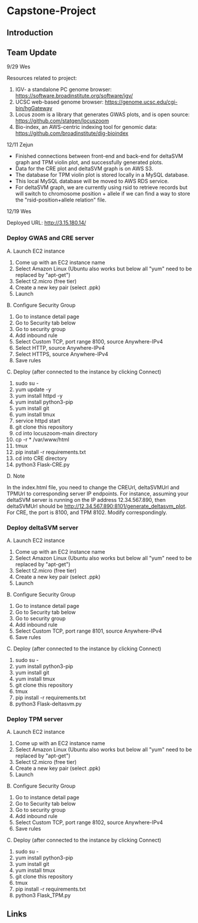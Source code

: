 # Capstone-Project

## Introduction


## Team Update

9/29 Wes

Resources related to project:
1. IGV- a standalone PC genome
 browser:
https://software.broadinstitute.org/software/igv/
2. UCSC web-based genome
 browser:
https://genome.ucsc.edu/cgi-bin/hgGateway
3. Locus zoom is a library
 that generates GWAS plots, and is open source:
https://github.com/statgen/locuszoom
4. Bio-index, an AWS-centric
 indexing tool for genomic data:
https://github.com/broadinstitute/dig-bioindex


12/11 Zejun

 - Finished connections between front-end and back-end for deltaSVM graph and TPM violin plot, and successfully generated plots.
 - Data for the CRE plot and deltaSVM graph is on AWS S3.
 - The database for TPM violin plot is stored locally in a MySQL database.
 - This local MySQL database will be moved to AWS RDS service.
 - For deltaSVM graph, we are currently using rsid to retrieve records but will switch to chromosome position + allele if we can find a way to store the "rsid-position+allele relation" file. 


12/19 Wes

Deployed URL: http://3.15.180.14/

### Deploy GWAS and CRE server

A. Launch EC2 instance
1. Come up with an EC2 instance name
2. Select Amazon Linux (Ubuntu also works but below all "yum" need to be replaced by "apt-get")
3. Select t2.micro (free tier)
4. Create a new key pair (select .ppk)
5. Launch

B. Configure Security Group
1. Go to instance detail page
2. Go to Security tab below
3. Go to security group
4. Add inbound rule
5. Select Custom TCP, port range 8100, source Anywhere-IPv4
6. Select HTTP, source Anywhere-IPv4
7. Select HTTPS, source Anywhere-IPv4
8. Save rules

C. Deploy (after connected to the instance by clicking Connect)
1. sudo su -
2. yum update -y
3. yum install httpd -y
4. yum install python3-pip
5. yum install git
6. yum install tmux
7. service httpd start
8. git clone this repository
9. cd into locuszoom-main directory
10. cp -r * /var/www/html
11. tmux
12. pip install -r requirements.txt
13. cd into CRE directory
14. python3 Flask-CRE.py

D. Note

In the index.html file, you need to change the CREUrl, deltaSVMUrl and TPMUrl to corresponding server IP endpoints. For instance, assuming your deltaSVM server is running on the IP address 12.34.567.890, then deltaSVMUrl should be http://12.34.567.890:8101/generate_deltasvm_plot. For CRE, the port is 8100, and TPM 8102. Modify correspondingly.


### Deploy deltaSVM server

A. Launch EC2 instance
1. Come up with an EC2 instance name
2. Select Amazon Linux (Ubuntu also works but below all "yum" need to be replaced by "apt-get")
3. Select t2.micro (free tier)
4. Create a new key pair (select .ppk)
5. Launch

B. Configure Security Group
1. Go to instance detail page
2. Go to Security tab below
3. Go to security group
4. Add inbound rule
5. Select Custom TCP, port range 8101, source Anywhere-IPv4
6. Save rules

C. Deploy (after connected to the instance by clicking Connect)
1. sudo su -
2. yum install python3-pip
3. yum install git
4. yum install tmux
5. git clone this repository
6. tmux
7. pip install -r requirements.txt
8. python3 Flask-deltasvm.py

### Deploy TPM server

A. Launch EC2 instance
1. Come up with an EC2 instance name
2. Select Amazon Linux (Ubuntu also works but below all "yum" need to be replaced by "apt-get")
3. Select t2.micro (free tier)
4. Create a new key pair (select .ppk)
5. Launch

B. Configure Security Group
1. Go to instance detail page
2. Go to Security tab below
3. Go to security group
4. Add inbound rule
5. Select Custom TCP, port range 8102, source Anywhere-IPv4
6. Save rules

C. Deploy (after connected to the instance by clicking Connect)
1. sudo su -
2. yum install python3-pip
3. yum install git
4. yum install tmux
5. git clone this repository
6. tmux
7. pip install -r requirements.txt
8. python3 Flask_TPM.py



## Links

